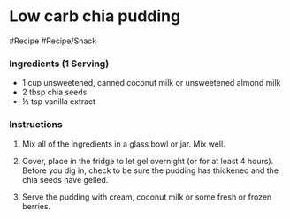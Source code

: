 
# Low carb chia pudding

#Recipe 
#Recipe/Snack

### Ingredients (1 Serving)

-   1 cup unsweetened, canned coconut milk or unsweetened almond milk
-   2 tbsp chia seeds
-   ½ tsp vanilla extract

### Instructions

1.  Mix all of the ingredients in a glass bowl or jar. Mix well.
    
2.  Cover, place in the fridge to let gel overnight (or for at least 4 hours). Before you dig in, check to be sure the pudding has thickened and the chia seeds have gelled.
    
3.  Serve the pudding with cream, coconut milk or some fresh or frozen berries.